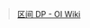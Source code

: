 > [区间 DP - OI Wiki](https://oi-wiki.org/dp/interval/)

<!--ts-->


<!-- Created by https://github.com/ekalinin/github-markdown-toc -->
<!-- Added by: huayongli, at: Mon Jan 15 20:06:16 CST 2024 -->

<!--te-->